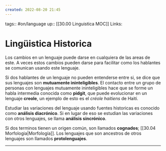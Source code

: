 ```yaml
---
created: 2022-08-20 21:45
---
```

tags:: #on/language 
up:: [[30.00 Linguistica MOC]]
Links: 
# Lingüistica Historica
Los cambios en un lenguaje puede darse en cualquiera de las areas de este. A veces estos cambios pueden darse para facilitar como los hablantes se comunican usando este lenguaje.

Si dos hablantes de un lenguaje no pueden entenderse entre si, se dice que sus lenguajes son **mutuamente ininteligibles**. El contacto entre un grupo de personas con lenguajes mutuamente ininteligibles hace que se forme un habla intermedia conocida como **pidgit**, que puede evolucionar en un lenguaje **creole**, un ejemplo de esto es el *créole haitiens* de Haití.

Estudiar las variaciones del lenguaje usando fuentes historicas es conocido como **análisis diacrónico**. Si en lugar de eso se estudian las variaciones con otros lenguajes, se llama **análisis sincrónico**.

Si dos terminos tienen un origen común, son llamados **cognados**; [[30.04 Morfologia|Morfología]]. Los lenguajes que son ancestros de otros lenguajes son llamados **protolenguajes**.
___
